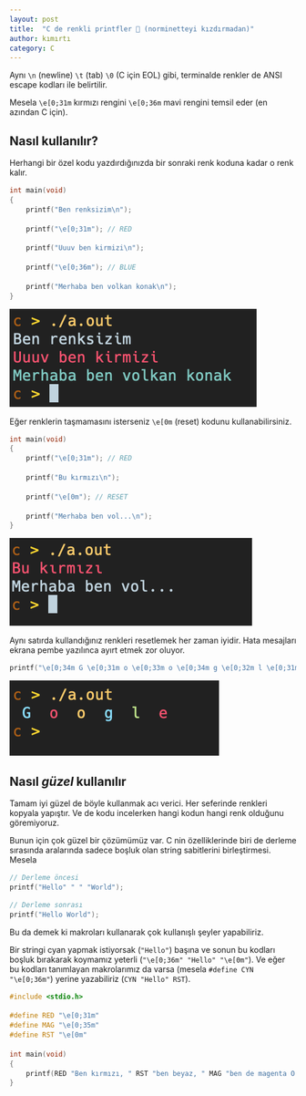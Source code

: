 ```yaml
---
layout: post
title:  "C de renkli printfler 🌈 (norminetteyi kızdırmadan)"
author: kımırtı
category: C
---
```


Aynı `\n` (newline) `\t` (tab) `\0` (C için EOL) gibi, terminalde renkler de ANSI escape kodları ile belirtilir.

Mesela `\e[0;31m` kırmızı rengini `\e[0;36m` mavi rengini temsil eder (en azından C için).

## Nasıl kullanılır?

Herhangi bir özel kodu yazdırdığınızda bir sonraki renk koduna kadar o renk kalır.

```c
int	main(void)
{
	printf("Ben renksizim\n");

	printf("\e[0;31m"); // RED

	printf("Uuuv ben kirmizi\n");

	printf("\e[0;36m"); // BLUE

	printf("Merhaba ben volkan konak\n");
}
```
![ex0](/assets/cde_renkli_terminaller/ex0.png)

Eğer renklerin taşmamasını isterseniz `\e[0m` (reset) kodunu kullanabilirsiniz.

```c
int	main(void)
{
	printf("\e[0;31m"); // RED

	printf("Bu kırmızı\n");

	printf("\e[0m"); // RESET

	printf("Merhaba ben vol...\n");
}
```
![ex1](/assets/cde_renkli_terminaller/ex1.png)


Aynı satırda kullandığınız renkleri resetlemek her zaman iyidir. Hata mesajları ekrana pembe yazılınca ayırt etmek zor oluyor.

```c
printf("\e[0;34m G \e[0;31m o \e[0;33m o \e[0;34m g \e[0;32m l \e[0;31m e \e[0m\n");
```
![Deneme](/assets/cde_renkli_terminaller/google.png)

## Nasıl *güzel* kullanılır

Tamam iyi güzel de böyle kullanmak acı verici. Her seferinde renkleri kopyala yapıştır. Ve de kodu incelerken hangi kodun hangi renk olduğunu göremiyoruz.

Bunun için çok güzel bir çözümümüz var. C nin özelliklerinde biri de derleme sırasında aralarında sadece boşluk olan string sabitlerini birleştirmesi. Mesela

```c
// Derleme öncesi
printf("Hello" " " "World");
```
```c
// Derleme sonrası
printf("Hello World");
```

Bu da demek ki makroları kullanarak çok kullanışlı şeyler yapabiliriz.

Bir stringi cyan yapmak istiyorsak (`"Hello"`) başına ve sonun bu kodları boşluk bırakarak koymamız yeterli (`"\e[0;36m" "Hello" "\e[0m"`).
Ve eğer bu kodları tanımlayan makrolarımız da varsa (mesela `#define CYN "\e[0;36m"`) yerine yazabiliriz (`CYN "Hello" RST`).

```c
#include <stdio.h>

#define RED "\e[0;31m"
#define MAG "\e[0;35m"
#define RST "\e[0m"

int main(void)
{
	printf(RED "Ben kırmızı, " RST "ben beyaz, " MAG "ben de magenta O.O\n" RST);
}
```

